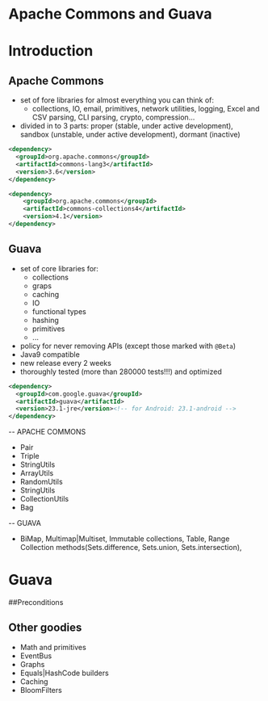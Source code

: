# Apache Commons and Guava

# Introduction

## Apache Commons

- set of fore libraries for almost everything you can think of:
  - collections, IO, email, primitives, network utilities, logging, Excel and CSV parsing, CLI parsing, crypto, compression...
- divided in to 3 parts: proper (stable, under active development), sandbox (unstable, under active development), dormant (inactive)

```xml
<dependency>
  <groupId>org.apache.commons</groupId>
  <artifactId>commons-lang3</artifactId>
  <version>3.6</version>
</dependency>

<dependency>
    <groupId>org.apache.commons</groupId>
    <artifactId>commons-collections4</artifactId>
    <version>4.1</version>
</dependency>
```

## Guava

- set of core libraries for:
  - collections
  - graps
  - caching
  - IO
  - functional types
  - hashing
  - primitives
  - ...
- policy for never removing APIs (except those marked with `@Beta`)
- Java9 compatible
- new release every 2 weeks
- thoroughly tested (more than 280000 tests!!!) and optimized

```xml
<dependency>
  <groupId>com.google.guava</groupId>
  <artifactId>guava</artifactId>
  <version>23.1-jre</version><!-- for Android: 23.1-android -->
</dependency>
```

-- APACHE COMMONS
- Pair
- Triple
- StringUtils
- ArrayUtils
- RandomUtils
- StringUtils
- CollectionUtils
- Bag

-- GUAVA
- BiMap, Multimap|Multiset, Immutable collections, Table, Range Collection methods(Sets.difference, Sets.union, Sets.intersection),

# Guava

##Preconditions

## Other goodies
- Math and primitives
- EventBus
- Graphs
- Equals|HashCode builders
- Caching
- BloomFilters